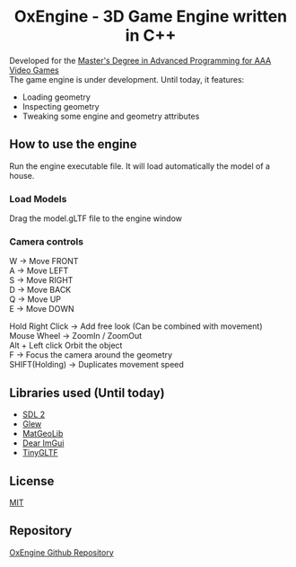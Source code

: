 <h1 align="center">
  OxEngine - 3D Game Engine written in C++
</h1>

Developed for the [Master's Degree in Advanced Programming for AAA Video Games](https://www.talent.upc.edu/ing/estudis/formacio/curs/201200/advanced-programming-aaa-video-games/)</br>
The game engine is under development. Until today, it features:
- Loading geometry
- Inspecting geometry
- Tweaking some engine and geometry attributes

## How to use the engine
Run the engine executable file. It will load automatically the model of a house.
### Load Models
Drag the model.gLTF file to the engine window
### Camera controls
W -> Move FRONT</br>
A -> Move LEFT</br>
S -> Move RIGHT</br>
D -> Move BACK</br>
Q -> Move UP</br>
E -> Move DOWN</br>

Hold Right Click -> Add free look (Can be combined with movement)</br>
Mouse Wheel -> ZoomIn / ZoomOut</br>
Alt + Left click Orbit the object</br>
F -> Focus the camera around the geometry</br>
SHIFT(Holding) -> Duplicates movement speed</br>

## Libraries used (Until today)

- [SDL 2](https://www.libsdl.org/download-2.0.php)
- [Glew](https://github.com/nigels-com/glew)
- [MatGeoLib](https://github.com/juj/MathGeoLib)
- [Dear ImGui](https://github.com/ocornut/imgui)
- [TinyGLTF](https://github.com/syoyo/tinygltf)

## License
[MIT](./LICENSE)

## Repository
[OxEngine Github Repository](https://github.com/oooscaaar/game-engine/)
